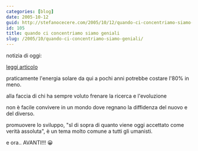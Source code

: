 ```yaml
---
categories: [blog]
date: 2005-10-12
guid: http://stefanocecere.com/2005/10/12/quando-ci-concentriamo-siamo-geniali/
id: 105
title: quando ci concentriamo siamo geniali
slug: /2005/10/quando-ci-concentriamo-siamo-geniali/
---
```


notizia di oggi:
  
[leggi articolo](http://www.repubblica.it/2005/j/sezioni/scienza_e_tecnologia/pannipla/pannipla/pannipla.html)

praticamente l'energia solare da qui a pochi anni potrebbe costare l'80% in meno.

alla faccia di chi ha sempre voluto frenare la ricerca e l'evoluzione

non è facile convivere in un mondo dove regnano la diffidenza del nuovo e del diverso.

promuovere lo sviluppo, "sl di sopra di quanto viene oggi accettato come verità assoluta", è un tema molto comune a tutti gli umanisti.

e ora.. AVANTI!!! 😀